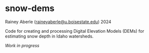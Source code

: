 # snow-dems

Rainey Aberle (raineyaberle@u.boisestate.edu)
2024

Code for creating and processing Digital Elevation Models (DEMs) for estimating snow depth in Idaho watersheds.

*Work in progress*
